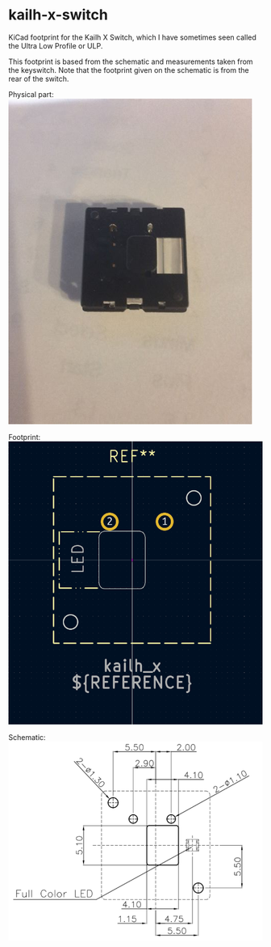 # kailh-x-switch
KiCad footprint for the Kailh X Switch, which I have sometimes seen called the Ultra Low Profile or ULP.

This footprint is based from the schematic and measurements taken from the keyswitch. Note that the footprint given on the schematic is from the rear of the switch.

Physical part:
![Photograph of a Kailh X Switch](images/xswitch.jpg)

Footprint:
![KiCAD footprint of a Kailh X Switch](images/footprint.PNG)

Schematic:
![Schematic of a Kailh X Switch](images/schematic.PNG)

